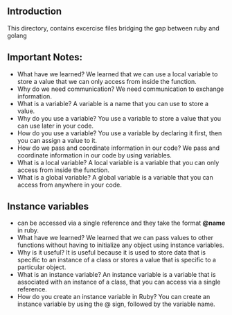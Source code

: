 ## Introduction
This directory, contains excercise files  bridging the gap between ruby and golang <br>

## Important Notes: 
- What have we learned?
We learned that we can use a local variable to store a value that we can only access from
inside the function.
- Why do we need communication?
We need communication to exchange information.
- What is a variable?
A variable is a name that you can use to store a value.
- Why do you use a variable?
You use a variable to store a value that you can use later in your code.
- How do you use a variable?
You use a variable by declaring it first, then you can assign a value to it.
- How do we pass and coordinate information in our code?
We pass and coordinate information in our code by using variables.
- What is a local variable?
A local variable is a variable that you can only access from inside the function.
- What is a global variable?
A global variable is a variable that you can access from anywhere in your code.<br>

## Instance variables
- can be accessed via a single reference and they take the format **@name** in ruby. <br>
- What have we learned?
We learned that we can pass values to other functions without having to initialize any object
using instance variables.
- Why is it useful?
It is useful because it is used to store data that is specific to an instance of a class or stores a
value that is specific to a particular object.
- What is an instance variable?
An instance variable is a variable that is associated with an instance of a class, that you can
access via a single reference.
- How do you create an instance variable in Ruby?
You can create an instance variable by using the @ sign, followed by the variable name.